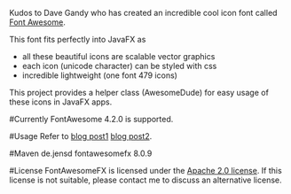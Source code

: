 Kudos to Dave Gandy who has created an incredible cool icon font called [Font Awesome][1].

This font fits perfectly into JavaFX as

* all these beautiful icons are scalable vector graphics
* each icon (unicode character) can be styled with css
* incredible lightweight (one font 479 icons)

This project provides a helper class (AwesomeDude) for easy usage of these icons in JavaFX apps.


#Currently FontAwesome 4.2.0 is supported.


#Usage
Refer to [blog post1][2] [blog post2][3].

#Maven
    <dependency>
        <groupId>de.jensd</groupId>
        <artifactId>fontawesomefx</artifactId>
        <version>8.0.9</version>
    </dependency>

#License
FontAwesomeFX is licensed under the [Apache 2.0 license][4].
If this license is not suitable, please contact me to discuss an alternative license.

[1]: http://fortawesome.github.com/Font-Awesome/
[2]: http://www.jensd.de/wordpress/?p=692
[3]: http://www.jensd.de/wordpress/?p=733
[4]: http://www.apache.org/licenses/LICENSE-2.0.html